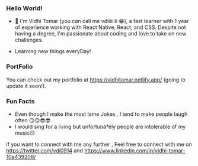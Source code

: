 ### Hello World!





 - 🔭 I'm Vidhi Tomar (you can call me vdiiiiiiii 😁), a fast learner with 1 year of experience working with React Native, React, and CSS. Despite not having a degree, I'm passionate about coding and love to take on new challenges.

- Learning new things everyDay!


### PortFolio
You can check out my portfolio at https://vidhitomar.netlify.app/ (going to update it soon!).


### Fun Facts

- Even though I make the most lame Jokes , I tend to make people laugh often 😏😏😎😎
- I would sing for a living but unfortuna†ely people are intolerable of my music😑

if you want to connect with me any further , Feel free to connect with me on  https://twitter.com/vdi0914 and https://www.linkedin.com/in/vidhi-tomar-10a439208/



